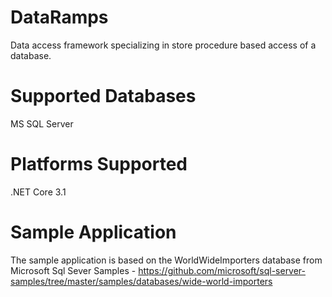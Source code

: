 # DataRamps
Data access framework specializing in store procedure based access of a database.

# Supported Databases
MS SQL Server

# Platforms Supported
.NET Core 3.1

# Sample Application
The sample application is based on the WorldWideImporters database from Microsoft Sql Sever Samples - https://github.com/microsoft/sql-server-samples/tree/master/samples/databases/wide-world-importers
